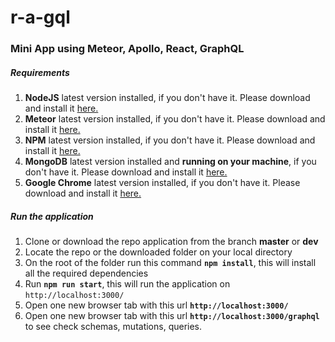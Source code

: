 # r-a-gql

### Mini App using Meteor, Apollo, React, GraphQL


##### Requirements
 1. **NodeJS** latest version installed, if you don't have it. Please download and install it [here.](https://nodejs.org/en/)
 2. **Meteor** latest version installed, if you don't have it. Please download and install it [here.](https://www.meteor.com/install)
 3. **NPM** latest version installed, if you don't have it. Please download and install it [here.](https://www.npmjs.com/get-npm)
 4. **MongoDB** latest version installed and **running on your machine**, if you don't have it. Please download and install it [here.](https://www.mongodb.com/download-center/community)
 5. **Google Chrome** latest version installed, if you don't have it. Please download and install it [here.]( https://www.google.com/chrome/)
 
 
##### Run the application
 
 1. Clone or download the repo application from the branch **master** or **dev**
 2. Locate the repo or the downloaded folder on your local directory 
 3. On the root of the folder run this command **```npm install```**, this will install all the required dependencies
 4. Run **```npm run start```**, this will run the application on ```http://localhost:3000/```
 5. Open one new browser tab with this url **```http://localhost:3000/```**
 6. Open one new browser tab with this url **```http://localhost:3000/graphql```** to see check schemas, mutations, queries.

